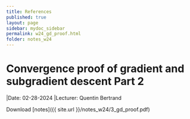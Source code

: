 ```yaml
---
title: References
published: true
layout: page
sidebar: mydoc_sidebar
permalink: w24_gd_proof.html
folder: notes_w24
---
```


# Convergence proof of gradient and subgradient descent Part 2 
|Date: 02-28-2024
|Lecturer: Quentin Bertrand

Download [notes]({{ site.url }}/notes_w24/3_gd_proof.pdf)
